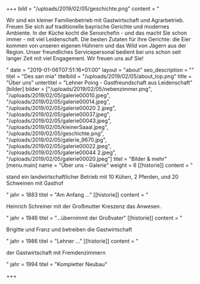 +++
bild = "/uploads/2019/02/05/geschichte.png"
content = "<p>Wir sind ein kleiner Familienbetrieb mit Gastwirtschaft und Agrarbetrieb. Freuen Sie sich auf traditionelle bayrische Gerichte und modernes Ambiente. In der Küche kocht die Senorchefin - und das macht Sie schon immer - mit viel Leidenschaft. Die besten Zutaten für Ihre Gerichte: die Eier kommen von unseren eigenen Hühnern und das Wild von Jägern aus der Region. Unser freundliches Servicepersonal bedient bei uns schon seit langer Zeit mit viel Engagement. Wir freuen uns auf Sie!</p>"
date = "2019-01-06T07:51:16+01:00"
layout = "about"
seo_description = ""
titel = "Des san mia"
titelbild = "/uploads/2019/02/05/about_top.png"
title = "Über uns"
untertitel = "Lehner Poing - Gastfreundschaft aus Leidenschaft"
[bilder]
bilder = ["/uploads/2019/02/05/nebenzimmer.png", "/uploads/2019/02/05/galerie00010.jpeg", "/uploads/2019/02/05/galerie00014.jpeg", "/uploads/2019/02/05/galerie00020 2.jpeg", "/uploads/2019/02/05/galerie00037.jpeg", "/uploads/2019/02/05/galerie00043.jpeg", "/uploads/2019/02/05/kleinerSaaal.jpeg", "/uploads/2019/02/05/geschichte.png", "/uploads/2019/02/05/galerie_9670.jpg", "/uploads/2019/02/05/galerie00022.jpeg", "/uploads/2019/02/05/galerie00044 2.jpeg", "/uploads/2019/02/05/galerie00020.jpeg"]
titel = "Bilder & mehr"
[menu.main]
name = "Über uns - Galerie"
weight = 6
[[historie]]
content = "<p>stand ein landwirtschaftlicher Betrieb mit 10 Kühen, 2 Pferden, und 20 Schweinen mit Gasthof</p>"
jahr = 1883
titel = "Am Anfang ..."
[[historie]]
content = "<p>Heinrich Schreiner mit der Großmutter Kreszenz das Anwesen.</p>"
jahr = 1946
titel = "...übernimmt der Großvater"
[[historie]]
content = "<p>Brigitte und Franz und betreiben die Gastwirtschaft</p>"
jahr = 1986
titel = "Lehner ..."
[[historie]]
content = "<p>der Gastwirtschaft mit Fremdenzimmern</p>"
jahr = 1994
titel = "Kompletter Neubau"

+++
